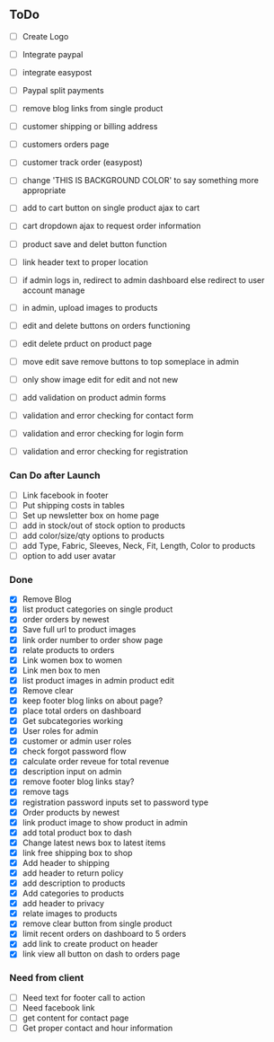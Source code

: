 ## ToDo
- [ ] Create Logo
- [ ] Integrate paypal
- [ ] integrate easypost
- [ ] Paypal split payments
- [ ] remove blog links from single product
- [ ] customer shipping or billing address
- [ ] customers orders page
- [ ] customer track order (easypost)
- [ ] change 'THIS IS BACKGROUND COLOR' to say something more appropriate
- [ ] add to cart button on single product ajax to cart
- [ ] cart dropdown ajax to request order information

- [ ] product save and delet button function
- [ ] link header text to proper location
- [ ] if admin logs in, redirect to admin dashboard else redirect to user account manage
- [ ] in admin, upload images to products
- [ ] edit and delete buttons on orders functioning
- [ ] edit delete prduct on product page
- [ ] move edit save remove buttons to top someplace in admin
- [ ] only show image edit for edit and not new
- [ ] add validation on product admin forms
- [ ] validation and error checking for contact form
- [ ] validation and error checking for login form
- [ ] validation and error checking for registration

### Can Do after Launch
- [ ] Link facebook in footer
- [ ] Put shipping costs in tables
- [ ] Set up newsletter box on home page
- [ ] add in stock/out of stock option to products
- [ ] add color/size/qty options to products
- [ ] add Type, Fabric,  Sleeves, Neck, Fit, Length, Color to products
- [ ] option to add user avatar

### Done
- [x] Remove Blog
- [x] list product categories on single product
- [x] order orders by newest
- [x] Save full url to product images
- [x] link order number to order show page
- [x] relate products to orders
- [x] Link women box to women
- [x] Link men box to men
- [x] list product images in admin product edit
- [x] Remove clear
- [x] keep footer blog links on about page?
- [x] place total orders on dashboard
- [x] Get subcategories working
- [x] User roles for admin
- [x] customer or admin user roles
- [x] check forgot password flow
- [x] calculate order reveue for total revenue
- [x] description input on admin
- [x] remove footer blog links stay?
- [x] remove tags
- [x] registration password inputs set to password type
- [x] Order products by newest
- [x] link product image to show product in admin
- [x] add total product box to dash
- [x] Change latest news box to latest items
- [x] link free shipping box to shop
- [x] Add header to shipping
- [x] add header to return policy
- [x] add description to products
- [x] Add categories to products
- [x] add header to privacy
- [x] relate images to products
- [x] remove clear button from single product
- [x] limit recent orders on dashboard to 5 orders
- [x] add link to create product on header
- [x] link view all button on dash to orders page

### Need from client
- [ ] Need text for footer call to action
- [ ] Need facebook link
- [ ] get content for contact page
- [ ] Get proper contact and hour information
